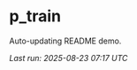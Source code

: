 # p_train

Auto-updating README demo.

<!--START_SECTION:status-->
_Last run: 2025-08-23 07:17 UTC_
<!--END_SECTION:status-->















































































